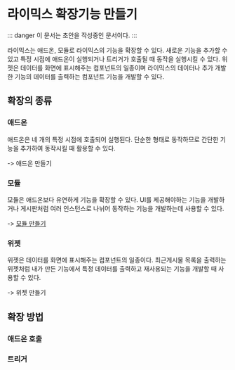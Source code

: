 # 라이믹스 확장기능 만들기

::: danger
이 문서는 초안을 작성중인 문서이다.
:::

라이믹스는 애드온, 모듈로 라이믹스의 기능을 확장할 수 있다. 새로운 기능을 추가할 수 있고 특정 시점에 애드온이 실행되거나 트리거가 호출될 때 동작을 실행시킬 수 있다. 위젯은 데이터를 화면에 표시해주는 컴포넌트의 일종이며 라이믹스의 데이터나 추가 개발한 기능의 데이터를 출력하는 컴포넌트 기능을 개발할 수 있다.

## 확장의 종류

### 애드온

애드온은 네 개의 특정 시점에 호출되어 실행된다. 단순한 형태로 동작하므로 간단한 기능을 추가하여 동작시킬 때 활용할 수 있다.

-> 애드온 만들기

### 모듈

모듈은 애드온보다 유연하게 기능을 확장할 수 있다. UI를 제공해야하는 기능을 개발하거나 게시판처럼 여러 인스턴스로 나뉘어 동작하는 기능을 개발하는데 사용할 수 있다.

-> [모듈 만들기](./module/about)

### 위젯

위젯은 데이터를 화면에 표시해주는 컴포넌트의 일종이다. 최근게시물 목록을 출력하는 위젯처럼 내가 만든 기능에서 특정 데이터를 출력하고 재사용되는 기능을 개발할 때 사용할 수 있다.

-> 위젯 만들기

## 확장 방법

### 애드온 호출

### 트리거

